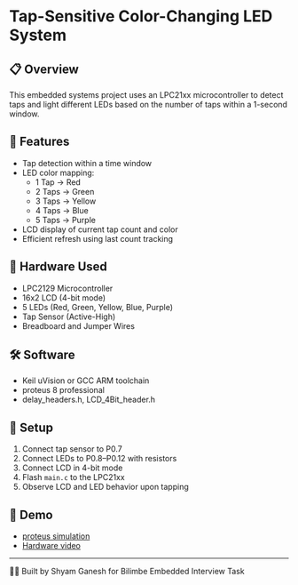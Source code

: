 # Tap-Sensitive Color-Changing LED System

## 📋 Overview

This embedded systems project uses an LPC21xx microcontroller to detect taps and light different LEDs based on the number of taps within a 1-second window.

## 🎯 Features

- Tap detection within a time window
- LED color mapping:
  - 1 Tap → Red
  - 2 Taps → Green
  - 3 Taps → Yellow
  - 4 Taps → Blue
  - 5 Taps → Purple
- LCD display of current tap count and color
- Efficient refresh using last count tracking

## 🔧 Hardware Used

- LPC2129 Microcontroller
- 16x2 LCD (4-bit mode)
- 5 LEDs (Red, Green, Yellow, Blue, Purple)
- Tap Sensor (Active-High)
- Breadboard and Jumper Wires

## 🛠️ Software

- Keil uVision or GCC ARM toolchain
- proteus 8 professional
- delay_headers.h, LCD_4Bit_header.h

## 🚀 Setup

1. Connect tap sensor to P0.7
2. Connect LEDs to P0.8–P0.12 with resistors
3. Connect LCD in 4-bit mode
4. Flash `main.c` to the LPC21xx
5. Observe LCD and LED behavior upon tapping

## 🎥 Demo

- [proteus simulation](https://youtu.be/PORfqftTYU4)
- [Hardware video](https://youtu.be/XlWRMiy2hcc)

---

🧑‍💻 Built by Shyam Ganesh for Bilimbe Embedded Interview Task
